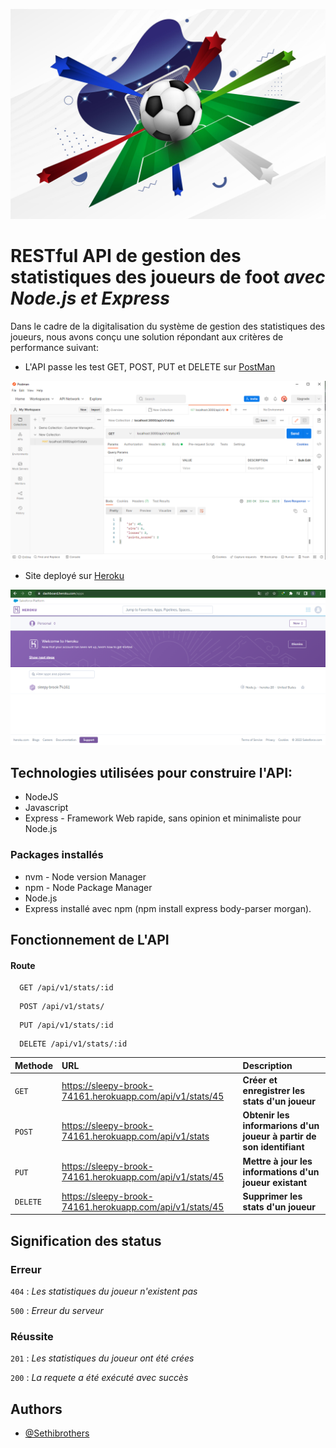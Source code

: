
![Logo](ressources/logo.jpg)



# **RESTful API de gestion des statistiques des joueurs de foot  _avec Node.js et Express_**

Dans le cadre de la digitalisation du système de gestion des statistiques des joueurs, nous avons conçu une solution répondant aux critères de performance suivant: 

- L'API passe les test GET, POST, PUT et DELETE sur [PostMan](https://www.postman.com/)

![images](ressources/postman.png)

- Site deployé sur [Heroku](https://dashboard.heroku.com/)

![images](ressources/heroku.png)
## Technologies utilisées pour construire l'API:
- NodeJS
- Javascript
- Express - Framework Web rapide, sans opinion et minimaliste pour  Node.js


### Packages installés 
- nvm - Node version Manager 
- npm - Node Package Manager 
- Node.js
- Express installé avec npm (npm install express body-parser morgan).
## Fonctionnement de L'API

#### Route 

```http
  GET /api/v1/stats/:id
```
```http
  POST /api/v1/stats/
```
```http
  PUT /api/v1/stats/:id
```
```http
  DELETE /api/v1/stats/:id
```

| Methode | URL     | Description                |
| :-------- | :------- | :------------------------- |
| `GET` | https://sleepy-brook-74161.herokuapp.com/api/v1/stats/45 | **Créer et enregistrer les stats d'un joueur** |
| `POST` | https://sleepy-brook-74161.herokuapp.com/api/v1/stats | **Obtenir les informarions d'un joueur à partir de son identifiant** |
| `PUT` |https://sleepy-brook-74161.herokuapp.com/api/v1/stats/45 | **Mettre à jour les informations d'un joueur existant** |
| `DELETE` | https://sleepy-brook-74161.herokuapp.com/api/v1/stats/45 | **Supprimer les stats d'un joueur** |



## Signification des status

### Erreur

`404` : *Les statistiques du joueur n'existent pas*

`500` : *Erreur du serveur*

### Réussite
`201` : *Les statistiques du joueur ont été crées* 

`200` : *La requete a été exécuté avec succès*


## Authors

- [@Sethibrothers](https://www.github.com/sethisbrothers)

